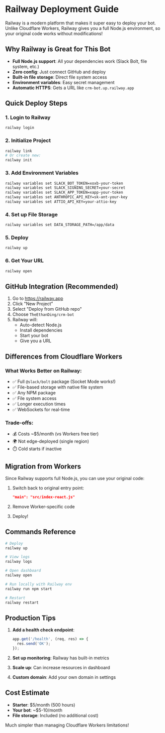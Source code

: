 # Railway Deployment Guide

Railway is a modern platform that makes it super easy to deploy your bot. Unlike Cloudflare Workers, Railway gives you a full Node.js environment, so your original code works without modifications!

## Why Railway is Great for This Bot

- **Full Node.js support**: All your dependencies work (Slack Bolt, file system, etc.)
- **Zero config**: Just connect GitHub and deploy
- **Built-in file storage**: Direct file system access
- **Environment variables**: Easy secret management
- **Automatic HTTPS**: Gets a URL like `crm-bot.up.railway.app`

## Quick Deploy Steps

### 1. Login to Railway
```bash
railway login
```

### 2. Initialize Project
```bash
railway link
# Or create new:
railway init
```

### 3. Add Environment Variables
```bash
railway variables set SLACK_BOT_TOKEN=xoxb-your-token
railway variables set SLACK_SIGNING_SECRET=your-secret
railway variables set SLACK_APP_TOKEN=xapp-your-token
railway variables set ANTHROPIC_API_KEY=sk-ant-your-key
railway variables set ATTIO_API_KEY=your-attio-key
```

### 4. Set up File Storage
```bash
railway variables set DATA_STORAGE_PATH=/app/data
```

### 5. Deploy
```bash
railway up
```

### 6. Get Your URL
```bash
railway open
```

## GitHub Integration (Recommended)

1. Go to https://railway.app
2. Click "New Project"
3. Select "Deploy from GitHub repo"
4. Choose `TheEthanDing/crm-bot`
5. Railway will:
   - Auto-detect Node.js
   - Install dependencies
   - Start your bot
   - Give you a URL

## Differences from Cloudflare Workers

### What Works Better on Railway:
- ✅ Full `@slack/bolt` package (Socket Mode works!)
- ✅ File-based storage with native file system
- ✅ Any NPM package
- ✅ File system access
- ✅ Longer execution times
- ✅ WebSockets for real-time

### Trade-offs:
- 💰 Costs ~$5/month (vs Workers free tier)
- 🌍 Not edge-deployed (single region)
- ⏱️ Cold starts if inactive

## Migration from Workers

Since Railway supports full Node.js, you can use your original code:

1. Switch back to original entry point:
   ```json
   "main": "src/index-react.js"
   ```

2. Remove Worker-specific code
3. Deploy!

## Commands Reference

```bash
# Deploy
railway up

# View logs
railway logs

# Open dashboard
railway open

# Run locally with Railway env
railway run npm start

# Restart
railway restart
```

## Production Tips

1. **Add a health check endpoint**:
   ```javascript
   app.get('/health', (req, res) => {
     res.send('OK');
   });
   ```

2. **Set up monitoring**: Railway has built-in metrics

3. **Scale up**: Can increase resources in dashboard

4. **Custom domain**: Add your own domain in settings

## Cost Estimate

- **Starter**: $5/month (500 hours)
- **Your bot**: ~$5-10/month
- **File storage**: Included (no additional cost)

Much simpler than managing Cloudflare Workers limitations!